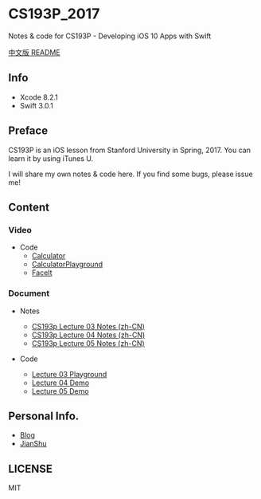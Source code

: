 # CS193P_2017

Notes &amp; code for CS193P - Developing iOS 10 Apps with Swift

[中文版 README](README_CN.md)

## Info

- Xcode 8.2.1
- Swift 3.0.1

## Preface

CS193P is an iOS lesson from Stanford University in Spring, 2017. You can learn it by using iTunes U.

I will share my own notes & code here. If you find some bugs, please issue me!

## Content

### Video

- Code
  - [Calculator](/Calculator/)
  - [CalculatorPlayground](/CalculatorPlayground.playground/)
  - [FaceIt](/FaceIt)

### Document

- Notes
  - [CS193p Lecture 03 Notes (zh-CN)](/Lecture03/)
  - [CS193p Lecture 04 Notes (zh-CN)](/Lecture04/)
  - [CS193p Lecture 05 Notes (zh-CN)](/Lecture05/)

- Code
  - [Lecture 03 Playground](/Lecture03/)
  - [Lecture 04 Demo](/Lecture04/)
  - [Lecture 05 Demo](/Lecture05/)

## Personal Info.

- [Blog](http://maimieng.com)
- [JianShu](http://www.jianshu.com/u/b88081164fe8)

## LICENSE

MIT
